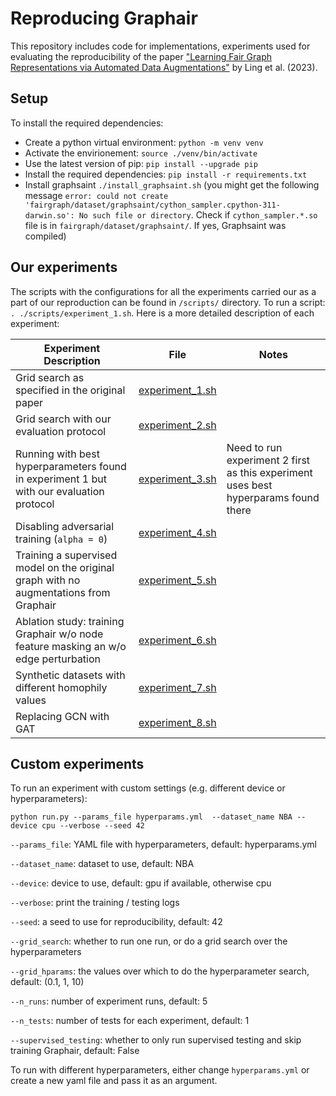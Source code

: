 # Reproducing Graphair

This repository includes code for implementations, experiments used for evaluating the reproducibility of the paper ["Learning Fair Graph Representations via Automated Data Augmentations"](https://openreview.net/pdf?id=1_OGWcP1s9w) by Ling et al. (2023).

## Setup
To install the required dependencies:
- Create a python virtual environment: `python -m venv venv`
- Activate the envirionement: `source ./venv/bin/activate`
- Use the latest version of pip: `pip install --upgrade pip`
- Install the required dependencies: `pip install -r requirements.txt`
- Install graphsaint `./install_graphsaint.sh` (you might get the following message `error: could not create 'fairgraph/dataset/graphsaint/cython_sampler.cpython-311-darwin.so': No such file or directory`. Check if `cython_sampler.*.so` file is in `fairgraph/dataset/graphsaint/`. If yes, Graphsaint was compiled)

## Our experiments
The scripts with the configurations for all the experiments carried our as a part of our reproduction can be found in `/scripts/` directory. To run a script: `. ./scripts/experiment_1.sh`.
Here is a more detailed description of each experiment:

| Experiment Description | File | Notes |
|-------------|------| ----- |
|      Grid search as specified in the original paper       |   [experiment_1.sh](https://github.com/Thiggel/FACT/blob/main/scripts/experiment_1.sh)   |       |
|      Grid search with our evaluation protocol       |   [experiment_2.sh](https://github.com/Thiggel/FACT/blob/main/scripts/experiment_2.sh)   |       |
|      Running with best hyperparameters found in experiment 1 but with our evaluation protocol         |   [experiment_3.sh](https://github.com/Thiggel/FACT/blob/main/scripts/experiment_3.sh)   |   Need to run experiment 2 first as this experiment uses best hyperparams found there    |
|      Disabling adversarial training (`alpha = 0`)       |   [experiment_4.sh](https://github.com/Thiggel/FACT/blob/main/scripts/experiment_4.sh)   | |
|      Training a supervised model on the original graph with no augmentations from Graphair       |   [experiment_5.sh](https://github.com/Thiggel/FACT/blob/main/scripts/experiment_5.sh)   | |
|      Ablation study: training Graphair w/o node feature masking an w/o edge perturbation       |   [experiment_6.sh](https://github.com/Thiggel/FACT/blob/main/scripts/experiment_6.sh)   | |
|      Synthetic datasets with different homophily values       |   [experiment_7.sh](https://github.com/Thiggel/FACT/blob/main/scripts/experiment_7.sh)   | |
|      Replacing GCN with GAT       |   [experiment_8.sh](https://github.com/Thiggel/FACT/blob/main/scripts/experiment_8.sh)   | |

## Custom experiments
To run an experiment with custom settings (e.g. different device or hyperparameters):
```
python run.py --params_file hyperparams.yml  --dataset_name NBA --device cpu --verbose --seed 42
```
`--params_file`: YAML file with hyperparameters, default: hyperparams.yml

`--dataset_name`: dataset to use, default: NBA

`--device`: device to use, default: gpu if available, otherwise cpu

`--verbose`: print the training / testing logs

`--seed`: a seed to use for reproducibility, default: 42

`--grid_search`: whether to run one run, or do a grid search over the hyperparameters

`--grid_hparams`: the values over which to do the hyperparameter search, default: (0.1, 1, 10)

`--n_runs`: number of experiment runs, default: 5

`--n_tests`: number of tests for each experiment, default: 1

`--supervised_testing`: whether to only run supervised testing and skip training Graphair, default: False

To run with different hyperparameters, either change `hyperparams.yml` or create a new yaml file and pass it as an argument.
